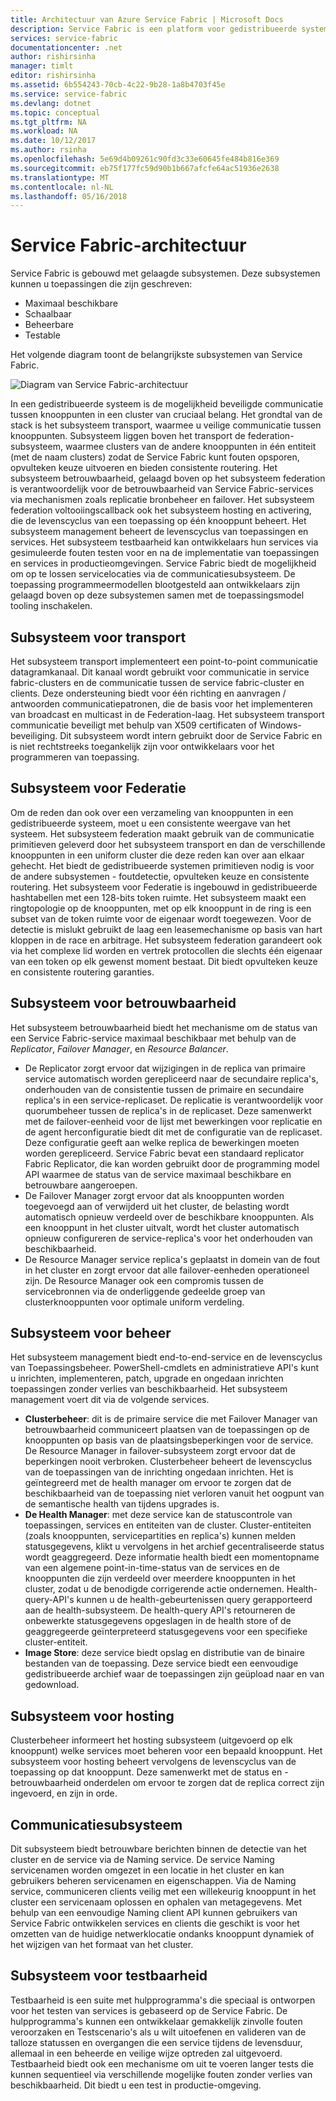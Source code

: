```yaml
---
title: Architectuur van Azure Service Fabric | Microsoft Docs
description: Service Fabric is een platform voor gedistribueerde systemen gebruikt voor het ontwikkelen van toepassingen voor schaalbare, betrouwbare en gemakkelijk te beheren voor de cloud. In dit artikel wordt de architectuur van Service Fabric.
services: service-fabric
documentationcenter: .net
author: rishirsinha
manager: timlt
editor: rishirsinha
ms.assetid: 6b554243-70cb-4c22-9b28-1a8b4703f45e
ms.service: service-fabric
ms.devlang: dotnet
ms.topic: conceptual
ms.tgt_pltfrm: NA
ms.workload: NA
ms.date: 10/12/2017
ms.author: rsinha
ms.openlocfilehash: 5e69d4b09261c90fd3c33e60645fe484b816e369
ms.sourcegitcommit: eb75f177fc59d90b1b667afcfe64ac51936e2638
ms.translationtype: MT
ms.contentlocale: nl-NL
ms.lasthandoff: 05/16/2018
---
```

# <a name="service-fabric-architecture"></a>Service Fabric-architectuur
Service Fabric is gebouwd met gelaagde subsystemen. Deze subsystemen kunnen u toepassingen die zijn geschreven:

* Maximaal beschikbare
* Schaalbaar
* Beheerbare
* Testable

Het volgende diagram toont de belangrijkste subsystemen van Service Fabric.

![Diagram van Service Fabric-architectuur](media/service-fabric-architecture/service-fabric-architecture.png)

In een gedistribueerde systeem is de mogelijkheid beveiligde communicatie tussen knooppunten in een cluster van cruciaal belang. Het grondtal van de stack is het subsysteem transport, waarmee u veilige communicatie tussen knooppunten. Subsysteem liggen boven het transport de federation-subsysteem, waarmee clusters van de andere knooppunten in één entiteit (met de naam clusters) zodat de Service Fabric kunt fouten opsporen, opvulteken keuze uitvoeren en bieden consistente routering. Het subsysteem betrouwbaarheid, gelaagd boven op het subsysteem federation is verantwoordelijk voor de betrouwbaarheid van Service Fabric-services via mechanismen zoals replicatie bronbeheer en failover. Het subsysteem federation voltooiingscallback ook het subsysteem hosting en activering, die de levenscyclus van een toepassing op één knooppunt beheert. Het subsysteem management beheert de levenscyclus van toepassingen en services. Het subsysteem testbaarheid kan ontwikkelaars hun services via gesimuleerde fouten testen voor en na de implementatie van toepassingen en services in productieomgevingen. Service Fabric biedt de mogelijkheid om op te lossen servicelocaties via de communicatiesubsysteem. De toepassing programmeermodellen blootgesteld aan ontwikkelaars zijn gelaagd boven op deze subsystemen samen met de toepassingsmodel tooling inschakelen.

## <a name="transport-subsystem"></a>Subsysteem voor transport
Het subsysteem transport implementeert een point-to-point communicatie datagramkanaal. Dit kanaal wordt gebruikt voor communicatie in service fabric-clusters en de communicatie tussen de service fabric-cluster en clients. Deze ondersteuning biedt voor één richting en aanvragen / antwoorden communicatiepatronen, die de basis voor het implementeren van broadcast en multicast in de Federation-laag. Het subsysteem transport communicatie beveiligt met behulp van X509 certificaten of Windows-beveiliging. Dit subsysteem wordt intern gebruikt door de Service Fabric en is niet rechtstreeks toegankelijk zijn voor ontwikkelaars voor het programmeren van toepassing.

## <a name="federation-subsystem"></a>Subsysteem voor Federatie
Om de reden dan ook over een verzameling van knooppunten in een gedistribueerde systeem, moet u een consistente weergave van het systeem. Het subsysteem federation maakt gebruik van de communicatie primitieven geleverd door het subsysteem transport en dan de verschillende knooppunten in een uniform cluster die deze reden kan over aan elkaar gehecht. Het biedt de gedistribueerde systemen primitieven nodig is voor de andere subsystemen - foutdetectie, opvulteken keuze en consistente routering. Het subsysteem voor Federatie is ingebouwd in gedistribueerde hashtabellen met een 128-bits token ruimte. Het subsysteem maakt een ringtopologie op de knooppunten, met op elk knooppunt in de ring is een subset van de token ruimte voor de eigenaar wordt toegewezen. Voor de detectie is mislukt gebruikt de laag een leasemechanisme op basis van hart kloppen in de race en arbitrage. Het subsysteem federation garandeert ook via het complexe lid worden en vertrek protocollen die slechts één eigenaar van een token op elk gewenst moment bestaat. Dit biedt opvulteken keuze en consistente routering garanties.

## <a name="reliability-subsystem"></a>Subsysteem voor betrouwbaarheid
Het subsysteem betrouwbaarheid biedt het mechanisme om de status van een Service Fabric-service maximaal beschikbaar met behulp van de *Replicator*, *Failover Manager*, en *Resource Balancer*.

* De Replicator zorgt ervoor dat wijzigingen in de replica van primaire service automatisch worden gerepliceerd naar de secundaire replica's, onderhouden van de consistentie tussen de primaire en secundaire replica's in een service-replicaset. De replicatie is verantwoordelijk voor quorumbeheer tussen de replica's in de replicaset. Deze samenwerkt met de failover-eenheid voor de lijst met bewerkingen voor replicatie en de agent herconfiguratie biedt dit met de configuratie van de replicaset. Deze configuratie geeft aan welke replica de bewerkingen moeten worden gerepliceerd. Service Fabric bevat een standaard replicator Fabric Replicator, die kan worden gebruikt door de programming model API waarmee de status van de service maximaal beschikbare en betrouwbare aangeroepen.
* De Failover Manager zorgt ervoor dat als knooppunten worden toegevoegd aan of verwijderd uit het cluster, de belasting wordt automatisch opnieuw verdeeld over de beschikbare knooppunten. Als een knooppunt in het cluster uitvalt, wordt het cluster automatisch opnieuw configureren de service-replica's voor het onderhouden van beschikbaarheid.
* De Resource Manager service replica's geplaatst in domein van de fout in het cluster en zorgt ervoor dat alle failover-eenheden operationeel zijn. De Resource Manager ook een compromis tussen de servicebronnen via de onderliggende gedeelde groep van clusterknooppunten voor optimale uniform verdeling.

## <a name="management-subsystem"></a>Subsysteem voor beheer
Het subsysteem management biedt end-to-end-service en de levenscyclus van Toepassingsbeheer. PowerShell-cmdlets en administratieve API's kunt u inrichten, implementeren, patch, upgrade en ongedaan inrichten toepassingen zonder verlies van beschikbaarheid. Het subsysteem management voert dit via de volgende services.

* **Clusterbeheer**: dit is de primaire service die met Failover Manager van betrouwbaarheid communiceert plaatsen van de toepassingen op de knooppunten op basis van de plaatsingsbeperkingen voor de service. De Resource Manager in failover-subsysteem zorgt ervoor dat de beperkingen nooit verbroken. Clusterbeheer beheert de levenscyclus van de toepassingen van de inrichting ongedaan inrichten. Het is geïntegreerd met de health manager om ervoor te zorgen dat de beschikbaarheid van de toepassing niet verloren vanuit het oogpunt van de semantische health van tijdens upgrades is.
* **De Health Manager**: met deze service kan de statuscontrole van toepassingen, services en entiteiten van de cluster. Cluster-entiteiten (zoals knooppunten, servicepartities en replica's) kunnen melden statusgegevens, klikt u vervolgens in het archief gecentraliseerde status wordt geaggregeerd. Deze informatie health biedt een momentopname van een algemene point-in-time-status van de services en de knooppunten die zijn verdeeld over meerdere knooppunten in het cluster, zodat u de benodigde corrigerende actie ondernemen. Health-query-API's kunnen u de health-gebeurtenissen query gerapporteerd aan de health-subsysteem. De health-query API's retourneren de onbewerkte statusgegevens opgeslagen in de health store of de geaggregeerde geïnterpreteerd statusgegevens voor een specifieke cluster-entiteit.
* **Image Store**: deze service biedt opslag en distributie van de binaire bestanden van de toepassing. Deze service biedt een eenvoudige gedistribueerde archief waar de toepassingen zijn geüpload naar en van gedownload.

## <a name="hosting-subsystem"></a>Subsysteem voor hosting
Clusterbeheer informeert het hosting subsysteem (uitgevoerd op elk knooppunt) welke services moet beheren voor een bepaald knooppunt. Het subsysteem voor hosting beheert vervolgens de levenscyclus van de toepassing op dat knooppunt. Deze samenwerkt met de status en -betrouwbaarheid onderdelen om ervoor te zorgen dat de replica correct zijn ingevoerd, en zijn in orde.

## <a name="communication-subsystem"></a>Communicatiesubsysteem
Dit subsysteem biedt betrouwbare berichten binnen de detectie van het cluster en de service via de Naming service. De service Naming servicenamen worden omgezet in een locatie in het cluster en kan gebruikers beheren servicenamen en eigenschappen. Via de Naming service, communiceren clients veilig met een willekeurig knooppunt in het cluster een servicenaam oplossen en ophalen van metagegevens. Met behulp van een eenvoudige Naming client API kunnen gebruikers van Service Fabric ontwikkelen services en clients die geschikt is voor het omzetten van de huidige netwerklocatie ondanks knooppunt dynamiek of het wijzigen van het formaat van het cluster.

## <a name="testability-subsystem"></a>Subsysteem voor testbaarheid
Testbaarheid is een suite met hulpprogramma's die speciaal is ontworpen voor het testen van services is gebaseerd op de Service Fabric. De hulpprogramma's kunnen een ontwikkelaar gemakkelijk zinvolle fouten veroorzaken en Testscenario's als u wilt uitoefenen en valideren van de talloze statussen en overgangen die een service tijdens de levensduur, allemaal in een beheerde en veilige wijze optreden zal uitgevoerd. Testbaarheid biedt ook een mechanisme om uit te voeren langer tests die kunnen sequentieel via verschillende mogelijke fouten zonder verlies van beschikbaarheid. Dit biedt u een test in productie-omgeving.

